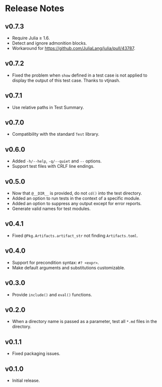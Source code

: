 # Release Notes


## v0.7.3

* Require Julia ≥ 1.6.
* Detect and ignore admonition blocks.
* Workaround for https://github.com/JuliaLang/julia/pull/43787.


## v0.7.2

* Fixed the problem when `show` defined in a test case is not applied to
  display the output of this test case.  Thanks to vtjnash.


## v0.7.1

- Use relative paths in Test Summary.


## v0.7.0

- Compatibility with the standard `Test` library.


## v0.6.0

- Added `-h/--help`, `-q/--quiet` and `--` options.
- Support test files with CRLF line endings.


## v0.5.0

- Now that `@__DIR__` is provided, do not `cd()` into the test directory.
- Added an option to run tests in the context of a specific module.
- Added an option to suppress any output except for error reports.
- Generate valid names for test modules.


## v0.4.1

- Fixed `@Pkg.Artifacts.artifact_str` not finding `Artifacts.toml`.


## v0.4.0

- Support for precondition syntax: `#? <expr>`.
- Make default arguments and substitutions customizable.


## v0.3.0

- Provide `include()` and `eval()` functions.


## v0.2.0

- When a directory name is passed as a parameter, test all `*.md` files in the
  directory.


## v0.1.1

- Fixed packaging issues.


## v0.1.0

- Initial release.
